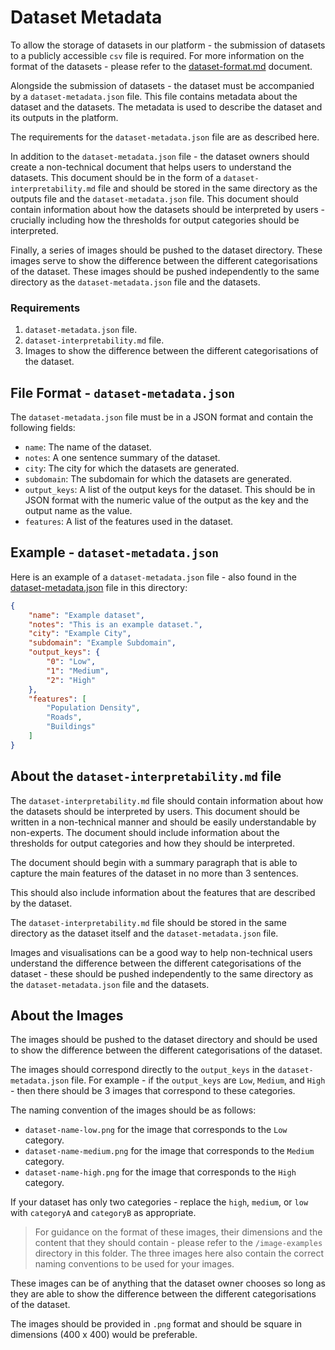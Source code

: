 # Dataset Metadata

To allow the storage of datasets in our platform - the submission of datasets to a publicly accessible `csv` file is required. For more information on the format of the datasets - please refer to the [dataset-format.md](dataset-format.md) document.

Alongside the submission of datasets - the dataset must be accompanied by a `dataset-metadata.json` file. This file contains metadata about the dataset and the datasets. The metadata is used to describe the dataset and its outputs in the platform.

The requirements for the `dataset-metadata.json` file are as described here.

In addition to the `dataset-metadata.json` file - the dataset owners should create a non-technical document that helps users to understand the datasets. This document should be in the form of a `dataset-interpretability.md` file and should be stored in the same directory as the outputs file and the `dataset-metadata.json` file. This document should contain information about how the datasets should be interpreted by users - crucially including how the thresholds for output categories should be interpreted.

Finally, a series of images should be pushed to the dataset directory. These images serve to show the difference between the different categorisations of the dataset. These images should be pushed independently to the same directory as the `dataset-metadata.json` file and the datasets.

### Requirements

1. `dataset-metadata.json` file.
2. `dataset-interpretability.md` file.
3. Images to show the difference between the different categorisations of the dataset.

## File Format - `dataset-metadata.json`

The `dataset-metadata.json` file must be in a JSON format and contain the following fields:

- `name`: The name of the dataset.
- `notes`: A one sentence summary of the dataset.
- `city`: The city for which the datasets are generated.
- `subdomain`: The subdomain for which the datasets are generated.
- `output_keys`: A list of the output keys for the dataset. This should be in JSON format with the numeric value of the output as the key and the output name as the value.
- `features`: A list of the features used in the dataset.


## Example - `dataset-metadata.json`

Here is an example of a `dataset-metadata.json` file - also found in the [dataset-metadata.json](dataset-metadata.json) file in this directory:

```json
{
    "name": "Example dataset",
    "notes": "This is an example dataset.",
    "city": "Example City",
    "subdomain": "Example Subdomain",
    "output_keys": {
        "0": "Low",
        "1": "Medium",
        "2": "High"
    },
    "features": [
        "Population Density",
        "Roads",
        "Buildings"
    ]
}
```

## About the `dataset-interpretability.md` file

The `dataset-interpretability.md` file should contain information about how the datasets should be interpreted by users. This document should be written in a non-technical manner and should be easily understandable by non-experts. The document should include information about the thresholds for output categories and how they should be interpreted.

The document should begin with a summary paragraph that is able to capture the main features of the dataset in no more than 3 sentences.

This should also include information about the features that are described by the dataset.

The `dataset-interpretability.md` file should be stored in the same directory as the dataset itself and the `dataset-metadata.json` file.

Images and visualisations can be a good way to help non-technical users understand the difference between the different categorisations of the dataset - these should be pushed independently to the same directory as the `dataset-metadata.json` file and the datasets.

## About the Images

The images should be pushed to the dataset directory and should be used to show the difference between the different categorisations of the dataset.

The images should correspond directly to the `output_keys` in the `dataset-metadata.json` file. For example - if the `output_keys` are `Low`, `Medium`, and `High` - then there should be 3 images that correspond to these categories.

The naming convention of the images should be as follows:

- `dataset-name-low.png` for the image that corresponds to the `Low` category.
- `dataset-name-medium.png` for the image that corresponds to the `Medium` category.
- `dataset-name-high.png` for the image that corresponds to the `High` category.

If your dataset has only two categories - replace the `high`, `medium`, or `low` with `categoryA` and `categoryB` as appropriate.

> For guidance on the format of these images, their dimensions and the content that they should contain - please refer to the `/image-examples` directory in this folder. The three images here also contain the correct naming conventions to be used for your images.

These images can be of anything that the dataset owner chooses so long as they are able to show the difference between the different categorisations of the dataset.

The images should be provided in `.png` format and should be square in dimensions (400 x 400) would be preferable.